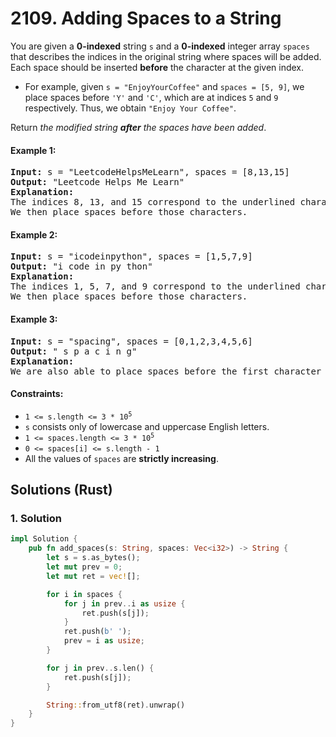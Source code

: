 # 2109. Adding Spaces to a String
You are given a **0-indexed** string `s` and a **0-indexed** integer array `spaces` that describes the indices in the original string where spaces will be added. Each space should be inserted **before** the character at the given index.
* For example, given `s = "EnjoyYourCoffee"` and `spaces = [5, 9]`, we place spaces before `'Y'` and `'C'`, which are at indices `5` and `9` respectively. Thus, we obtain `"Enjoy Your Coffee"`.

Return *the modified string **after** the spaces have been added*.

#### Example 1:
<pre>
<strong>Input:</strong> s = "LeetcodeHelpsMeLearn", spaces = [8,13,15]
<strong>Output:</strong> "Leetcode Helps Me Learn"
<strong>Explanation:</strong>
The indices 8, 13, and 15 correspond to the underlined characters in "LeetcodeHelpsMeLearn".
We then place spaces before those characters.
</pre>

#### Example 2:
<pre>
<strong>Input:</strong> s = "icodeinpython", spaces = [1,5,7,9]
<strong>Output:</strong> "i code in py thon"
<strong>Explanation:</strong>
The indices 1, 5, 7, and 9 correspond to the underlined characters in "icodeinpython".
We then place spaces before those characters.
</pre>

#### Example 3:
<pre>
<strong>Input:</strong> s = "spacing", spaces = [0,1,2,3,4,5,6]
<strong>Output:</strong> " s p a c i n g"
<strong>Explanation:</strong>
We are also able to place spaces before the first character of the string.
</pre>

#### Constraints:
* <code>1 <= s.length <= 3 * 10<sup>5</sup></code>
* `s` consists only of lowercase and uppercase English letters.
* <code>1 <= spaces.length <= 3 * 10<sup>5</sup></code>
* `0 <= spaces[i] <= s.length - 1`
* All the values of `spaces` are **strictly increasing**.

## Solutions (Rust)

### 1. Solution
```Rust
impl Solution {
    pub fn add_spaces(s: String, spaces: Vec<i32>) -> String {
        let s = s.as_bytes();
        let mut prev = 0;
        let mut ret = vec![];

        for i in spaces {
            for j in prev..i as usize {
                ret.push(s[j]);
            }
            ret.push(b' ');
            prev = i as usize;
        }

        for j in prev..s.len() {
            ret.push(s[j]);
        }

        String::from_utf8(ret).unwrap()
    }
}
```
